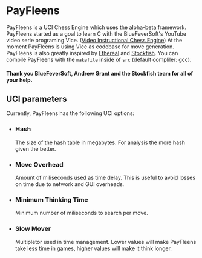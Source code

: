 # PayFleens
PayFleens is a UCI Chess Engine which uses the alpha-beta framework. PayFleens started as a goal to learn C with the BlueFeverSoft's YouTube video serie programing Vice. ([Video Instructional Chess Engine](https://www.chessprogramming.org/Vice)) At the moment PayFleens is using Vice as codebase for move generation. PayFleens is also greatly inspired by [Ethereal](https://github.com/AndyGrant/Ethereal) and [Stockfish](https://stockfishchess.org/). You can compile PayFleens with the `makefile` inside of `src` (default compliler: gcc).

#### Thank you BlueFeverSoft, Andrew Grant and the Stockfish team for all of your help.

## UCI parameters

Currently, PayFleens has the following UCI options:

* ### Hash
  The size of the hash table in megabytes. For analysis the more hash given the better.

* ### Move Overhead
  Amount of miliseconds used as time delay. This is useful to avoid losses on time
  due to network and GUI overheads.

* ### Minimum Thinking Time
  Minimum number of miliseconds to search per move.

* ### Slow Mover
  Multipletor used in time management. Lower values will make PayFleens take less time in games, higher values will make it think longer.
